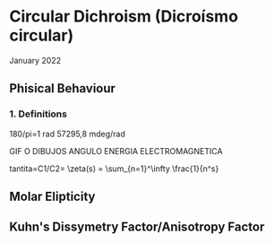 # Circular Dichroism (Dicroísmo circular)

January 2022


## Phisical Behaviour 
### 1. Definitions

180/pi=1 rad
57295,8 mdeg/rad

GIF O DIBUJOS ANGULO ENERGIA ELECTROMAGNETICA

tantita=C1/C2=
\zeta(s) = \sum_{n=1}^\infty \frac{1}{n^s}


## Molar Elipticity



## Kuhn's Dissymetry Factor/Anisotropy Factor 